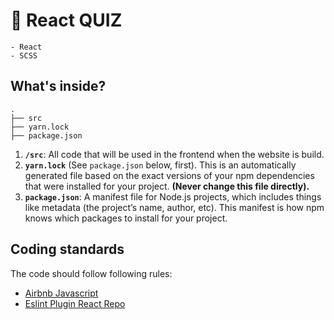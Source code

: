 # 💫 React QUIZ

```
- React 
- SCSS
```

## What's inside?
    .
    ├── src
    ├── yarn.lock
    ├── package.json

1.  **`/src`**: All code that will be used in the frontend when the website is build.
2.  **`yarn.lock`** (See `package.json` below, first). This is an automatically generated file based on the exact versions of your npm dependencies that were installed for your project. **(Never change this file directly).**
3.  **`package.json`**: A manifest file for Node.js projects, which includes things like metadata (the project’s name, author, etc). This manifest is how npm knows which packages to install for your project.

## Coding standards

The code should follow following rules:

- [Airbnb Javascript](https://github.com/airbnb/javascript)
-  [Eslint Plugin React Repo](https://github.com/yannickcr/eslint-plugin-react/tree/e6b4c33a1db4cc94c3e9223b09fb92b1dbddc00d#list-of-supported-rules)
